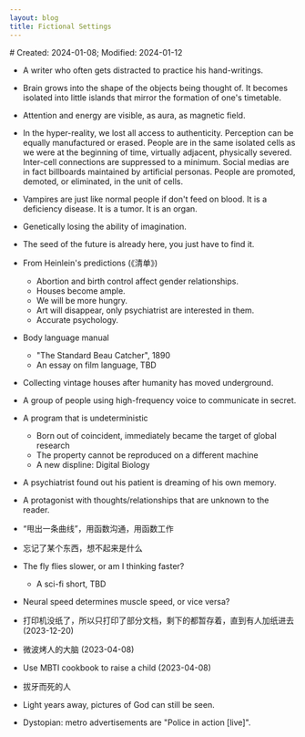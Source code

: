 ```yaml
---
layout: blog
title: Fictional Settings
---
```


<span class="hidden-text"># Created: 2024-01-08; Modified: 2024-01-12</span>

<style>.hack li ul { margin-top: 0; margin-bottom: 1.65rem; padding: 0;}</style>

- A writer who often gets distracted to practice his hand-writings.

- Brain grows into the shape of the objects being thought of. It becomes isolated into little islands that mirror the formation of one's timetable.

- Attention and energy are visible, as aura, as magnetic field.

- In the hyper-reality, we lost all access to authenticity. Perception can be equally manufactured or erased. People are in the same isolated cells as we were at the beginning of time, virtually adjacent, physically severed. Inter-cell connections are suppressed to a minimum. Social medias are in fact billboards maintained by artificial personas. People are promoted, demoted, or eliminated, in the unit of cells.

- Vampires are just like normal people if don't feed on blood. It is a deficiency disease. It is a tumor. It is an organ.

- Genetically losing the ability of imagination.

- The seed of the future is already here, you just have to find it.

- From Heinlein's predictions (《清单》)
  - Abortion and birth control affect gender relationships.
  - Houses become ample.
  - We will be more hungry.
  - Art will disappear, only psychiatrist are interested in them.
  - Accurate psychology.

- Body language manual
  - "The Standard Beau Catcher", 1890
  - An essay on film language, TBD

- Collecting vintage houses after humanity has moved underground.

- A group of people using high-frequency voice to communicate in secret.

- A program that is undeterministic
  - Born out of coincident, immediately became the target of global research
  - The property cannot be reproduced on a different machine
  - A new displine: Digital Biology

- A psychiatrist found out his patient is dreaming of his own memory.

- A protagonist with thoughts/relationships that are unknown to the reader.

- “甩出一条曲线”，用函数沟通，用函数工作

- 忘记了某个东西，想不起来是什么

- The fly flies slower, or am I thinking faster?
  - A sci-fi short, TBD

- Neural speed determines muscle speed, or vice versa?

- 打印机没纸了，所以只打印了部分文档，剩下的都暂存着，直到有人加纸进去 (2023-12-20)

- 微波烤人的大脑 (2023-04-08)

- Use MBTI cookbook to raise a child (2023-04-08)

- 拔牙而死的人

- Light years away, pictures of God can still be seen.

- Dystopian: metro advertisements are "Police in action [live]".

<!--

- 自动生产的社会（就像空间站）/ 社会生产自举，回归人类劳动时间交易的市场
  - 工业制品标准化，配额制
  - 注意力成为最稀缺的资源，观看娱乐媒体消耗的时间成为劳动，作为货币
  - 每个人一生获得的货币是有限的
  - 通过与机器思维的对比来量化人类思维，差异越多的得分越高
- 无声似有声，寂静本身是一种讯息
- Factory that emits drugs
- 全球突然没有新孕妇出现，偶然/预谋？
- The new scarcity after material abundance
  - Attention
  - Human time
  - Ability, self-realization
  - equality -> democratic?
- Mind reader becomes the dominant UI
  - Portable MRI with on-device encryption of intention (Vision Pro's eye tracking)
  - Different brains share a same base model, scientists spent the last 20 years to train it. Different brains have a unique factor vector, it can be computed in less than a week. The factor is the "decryption" key.
  - A specific thought is used as passwords.
  - There's this underground dream cult, where a group of people dream together by wiring their mind reading output together. But the trans-coding has rare and intermittent error, that can be amplified (echoing) to burn out human brains. (It probably is from Ghost In The Shell ?... Or Inception)
- City midnight (super car)
- 黑夜+沙漠
- 虚拟社会和社交平台，自己高人一等的假象
  - option A 实际上有阶层
  - option B 人类数量极低，维持虚假繁荣
- 网格群体控制
  - 监控网格间所有通信，包括物理接触
- Robot that edits its own code.

-->
